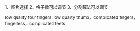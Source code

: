 1、图片选择
2、格子数可以调节
3、分割算法可以调节

low quality four fingers,  low quality thumb，complicated fingers，fingerless，complicated feets